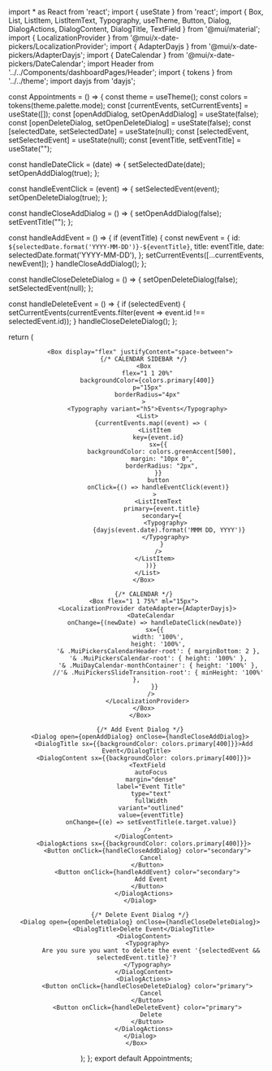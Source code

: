 
import * as React from 'react';
import { useState } from 'react';
import { Box, List, ListItem, ListItemText, Typography, useTheme, Button, Dialog, DialogActions, DialogContent, DialogTitle, TextField } from '@mui/material';
import { LocalizationProvider } from '@mui/x-date-pickers/LocalizationProvider';
import { AdapterDayjs } from '@mui/x-date-pickers/AdapterDayjs';
import { DateCalendar } from '@mui/x-date-pickers/DateCalendar';
import Header from '../../Components/dashboardPages/Header';
import { tokens } from '../../theme';
import dayjs from 'dayjs';

const Appointments = () => {
  const theme = useTheme();
  const colors = tokens(theme.palette.mode);
  const [currentEvents, setCurrentEvents] = useState([]);
  const [openAddDialog, setOpenAddDialog] = useState(false);
  const [openDeleteDialog, setOpenDeleteDialog] = useState(false);
  const [selectedDate, setSelectedDate] = useState(null);
  const [selectedEvent, setSelectedEvent] = useState(null);
  const [eventTitle, setEventTitle] = useState("");

  const handleDateClick = (date) => {
    setSelectedDate(date);
    setOpenAddDialog(true);
  };

  const handleEventClick = (event) => {
    setSelectedEvent(event);
    setOpenDeleteDialog(true);
  };

  const handleCloseAddDialog = () => {
    setOpenAddDialog(false);
    setEventTitle("");
  };

  const handleAddEvent = () => {
    if (eventTitle) {
      const newEvent = {
        id: `${selectedDate.format('YYYY-MM-DD')}-${eventTitle}`,
        title: eventTitle,
        date: selectedDate.format('YYYY-MM-DD'),
      };
      setCurrentEvents([...currentEvents, newEvent]);
    }
    handleCloseAddDialog();
  };

  const handleCloseDeleteDialog = () => {
    setOpenDeleteDialog(false);
    setSelectedEvent(null);
  };

  const handleDeleteEvent = () => {
    if (selectedEvent) {
      setCurrentEvents(currentEvents.filter(event => event.id !== selectedEvent.id));
    }
    handleCloseDeleteDialog();
  };

  return (
    <Box m="20px">
      <Header title="Appointments" subtitle="Schedule your appointments" />

      <Box display="flex" justifyContent="space-between">
        {/* CALENDAR SIDEBAR */}
        <Box
          flex="1 1 20%"
          backgroundColor={colors.primary[400]}
          p="15px"
          borderRadius="4px"
        >
          <Typography variant="h5">Events</Typography>
          <List>
            {currentEvents.map((event) => (
              <ListItem
                key={event.id}
                sx={{
                  backgroundColor: colors.greenAccent[500],
                  margin: "10px 0",
                  borderRadius: "2px",
                }}
                button
                onClick={() => handleEventClick(event)}
              >
                <ListItemText
                  primary={event.title}
                  secondary={
                    <Typography>
                      {dayjs(event.date).format('MMM DD, YYYY')}
                    </Typography>
                  }
                />
              </ListItem>
            ))}
          </List>
        </Box>

        {/* CALENDAR */}
        <Box flex="1 1 75%" ml="15px">
          <LocalizationProvider dateAdapter={AdapterDayjs}>
            <DateCalendar
              onChange={(newDate) => handleDateClick(newDate)}
              sx={{
                width: '100%',
                height: '100%',
                '& .MuiPickersCalendarHeader-root': { marginBottom: 2 },
                '& .MuiPickersCalendar-root': { height: '100%' },
                '& .MuiDayCalendar-monthContainer': { height: '100%' },
                //'& .MuiPickersSlideTransition-root': { minHeight: '100%' },
              }}
            />
          </LocalizationProvider>
        </Box>
      </Box>

      {/* Add Event Dialog */}
      <Dialog open={openAddDialog} onClose={handleCloseAddDialog}>
        <DialogTitle sx={{backgroundColor: colors.primary[400]}}>Add Event</DialogTitle>
        <DialogContent sx={{backgroundColor: colors.primary[400]}}>
          <TextField
            autoFocus
            margin="dense"
            label="Event Title"
            type="text"
            fullWidth
            variant="outlined"
            value={eventTitle}
            onChange={(e) => setEventTitle(e.target.value)}
          />
        </DialogContent>
        <DialogActions sx={{backgroundColor: colors.primary[400]}}>
          <Button onClick={handleCloseAddDialog} color="secondary">
            Cancel
          </Button>
          <Button onClick={handleAddEvent} color="secondary">
            Add Event
          </Button>
        </DialogActions>
      </Dialog>

      {/* Delete Event Dialog */}
      <Dialog open={openDeleteDialog} onClose={handleCloseDeleteDialog}>
        <DialogTitle>Delete Event</DialogTitle>
        <DialogContent>
          <Typography>
            Are you sure you want to delete the event '{selectedEvent && selectedEvent.title}'?
          </Typography>
        </DialogContent>
        <DialogActions>
          <Button onClick={handleCloseDeleteDialog} color="primary">
            Cancel
          </Button>
          <Button onClick={handleDeleteEvent} color="primary">
            Delete
          </Button>
        </DialogActions>
      </Dialog>
    </Box>
  );
};
export default Appointments;